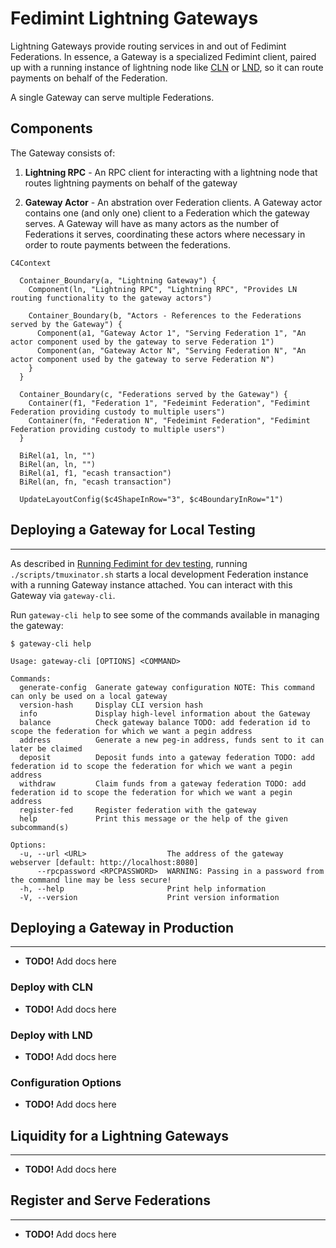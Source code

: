 # Fedimint Lightning Gateways

Lightning Gateways provide routing services in and out of Fedimint Federations. In essence, a Gateway is a specialized Fedimint client, paired up with a running instance of lightning node like [CLN](https://github.com/ElementsProject/lightning) or [LND](https://github.com/lightningnetwork/lnd), so it can route payments on behalf of the Federation.

A single Gateway can serve multiple Federations.

## Components

The Gateway consists of:

1. **Lightning RPC** - An RPC client for interacting with a lightning node that routes lightning payments on behalf of the gateway

2. **Gateway Actor** - An abstration over Federation clients. A Gateway actor contains one (and only one) client to a Federation which the gateway serves. A Gateway will have as many actors as the number of Federations it serves, coordinating these actors where necessary in order to route payments between the federations.

```mermaid
C4Context

  Container_Boundary(a, "Lightning Gateway") {
    Component(ln, "Lightning RPC", "Lightning RPC", "Provides LN routing functionality to the gateway actors")

    Container_Boundary(b, "Actors - References to the Federations served by the Gateway") {
      Component(a1, "Gateway Actor 1", "Serving Federation 1", "An actor component used by the gateway to serve Federation 1")
      Component(an, "Gateway Actor N", "Serving Federation N", "An actor component used by the gateway to serve Federation N")
    }
  }

  Container_Boundary(c, "Federations served by the Gateway") {
    Container(f1, "Federation 1", "Fedeimint Federation", "Fedimint Federation providing custody to multiple users")
    Container(fn, "Federation N", "Fedeimint Federation", "Fedimint Federation providing custody to multiple users")
  }

  BiRel(a1, ln, "")
  BiRel(an, ln, "")
  BiRel(a1, f1, "ecash transaction")
  BiRel(an, fn, "ecash transaction")

  UpdateLayoutConfig($c4ShapeInRow="3", $c4BoundaryInRow="1")
```

## Deploying a Gateway for Local Testing

---

As described in [Running Fedimint for dev testing](./dev-running.md#using-the-gateway), running `./scripts/tmuxinator.sh` starts a local development Federation instance with a running Gateway instance attached. You can interact with this Gateway via `gateway-cli`.

Run `gateway-cli help` to see some of the commands available in managing the gateway:

```shell
$ gateway-cli help

Usage: gateway-cli [OPTIONS] <COMMAND>

Commands:
  generate-config  Ganerate gateway configuration NOTE: This command can only be used on a local gateway
  version-hash     Display CLI version hash
  info             Display high-level information about the Gateway
  balance          Check gateway balance TODO: add federation id to scope the federation for which we want a pegin address
  address          Generate a new peg-in address, funds sent to it can later be claimed
  deposit          Deposit funds into a gateway federation TODO: add federation id to scope the federation for which we want a pegin address
  withdraw         Claim funds from a gateway federation TODO: add federation id to scope the federation for which we want a pegin address
  register-fed     Register federation with the gateway
  help             Print this message or the help of the given subcommand(s)

Options:
  -u, --url <URL>                  The address of the gateway webserver [default: http://localhost:8080]
      --rpcpassword <RPCPASSWORD>  WARNING: Passing in a password from the command line may be less secure!
  -h, --help                       Print help information
  -V, --version                    Print version information
```

## Deploying a Gateway in Production

---

- **TODO!** Add docs here

### Deploy with CLN

- **TODO!** Add docs here

### Deploy with LND

- **TODO!** Add docs here

### Configuration Options

- **TODO!** Add docs here

## Liquidity for a Lightning Gateways

---

- **TODO!** Add docs here

## Register and Serve Federations

---

- **TODO!** Add docs here
